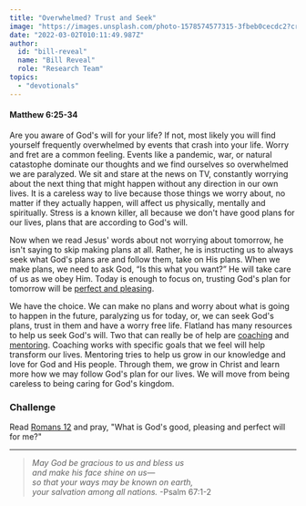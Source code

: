 ```yaml
---
title: "Overwhelmed? Trust and Seek"
image: "https://images.unsplash.com/photo-1578574577315-3fbeb0cecdc2?crop=entropy&cs=srgb&fm=jpg&ixid=Mnw5NjYxfDB8MXxzZWFyY2h8MTB8fFRydXRofGVufDB8fHx8MTYxODIzNjM3Mw&ixlib=rb-1.2.1&q=85"
date: "2022-03-02T010:11:49.987Z"
author:
  id: "bill-reveal"
  name: "Bill Reveal"
  role: "Research Team"
topics:
  - "devotionals"
---
```

#### Matthew 6:25-34

Are you aware of God's will for your life? If not, most likely you will find yourself frequently overwhelmed by events that crash into your life. Worry and fret are a common feeling. Events like a pandemic, war, or natural catastophe dominate our thoughts and we find ourselves so overwhelmed we are paralyzed. We sit and stare at the news on TV, constantly worrying about the next thing that might happen without any direction in our own lives. It is a careless way to live because those things we worry about, no matter if they actually happen, will affect us physically, mentally and spiritually. Stress is a known killer, all because we don't have good plans for our lives, plans that are according to God's will.

Now when we read Jesus' words about not worrying about tomorrow, he isn't saying to skip making plans at all. Rather, he is instructing us to always seek what God's plans are and follow them, take on His plans. When we make plans, we need to ask God, “Is this what you want?” He will take care of us as we obey Him. Today is enough to focus on, trusting God's plan for tomorrow will be [perfect and pleasing][rom12].

We have the choice. We can make no plans and worry about what is going to happen in the future, paralyzing us for today, or, we can seek God's plans, trust in them and have a worry free life. Flatland has many resources to help us seek God's will. Two that can really be of help are [coaching][coach] and [mentoring][ment]. Coaching works with specific goals that we feel will help transform our lives. Mentoring tries to help us grow in our knowledge and love for God and His people. Through them, we grow in Christ and learn more how we may follow God's plan for our lives. We will move from being careless to being caring for God's kingdom.


### Challenge
Read [Romans 12][rom12] and pray, "What is God's good, pleasing and perfect will for me?"

----

> _May God be gracious to us and bless us   
and make his face shine on us—   
so that your ways may be known on earth,    
your salvation among all nations._ -Psalm 67:1-2

[mat6]: https://biblehub.com/context/matthew/6-25.htm
[rom12]: https://biblehub.com/romans/12.htm
[ment]: https://flatlandchurch.com/mentoring/
[coach]: https://flatlandchurch.com/coaching/
